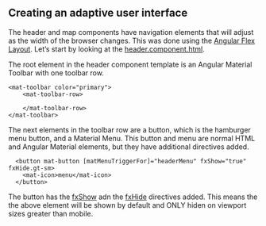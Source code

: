 ## Creating an adaptive user interface

The header and map components have navigation elements that will adjust as the width of the browser changes. This was done using the [Angular Flex Layout](https://github.com/angular/flex-layout). Let’s start by looking at the [header.component.html](https://github.com/epaitz/jsapi-angular-ngrx-ds2021/blob/master/src/app/header/header.component.html). 

The root element in the header component template is an Angular Material Toolbar with one toolbar row.

    <mat-toolbar color="primary">
        <mat-toolbar-row>

        </mat-toolbar-row>
    </mat-toolbar>

The next elements in the toolbar row are a button, which is the hamburger menu button, and a Material Menu. This button and menu are normal HTML and Angular Material elements, but they have additional directives added. 

      <button mat-button [matMenuTriggerFor]="headerMenu" fxShow="true" fxHide.gt-sm>
        <mat-icon>menu</mat-icon>
      </button>

The button has the [fxShow](https://github.com/angular/flex-layout/wiki/fxShow-API) adn the [fxHide](https://github.com/angular/flex-layout/wiki/fxHide-API) directives added. This means the the above element will be shown by default and ONLY hiden on viewport sizes greater than mobile.
